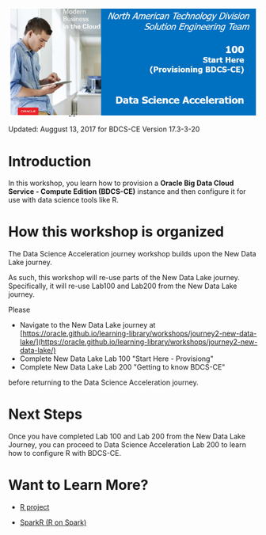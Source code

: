 ![](images/100/100.JPG)  

Updated: Auggust 13, 2017 for BDCS-CE Version 17.3-3-20

    

# Introduction

In this workshop, you learn how to provision a **Oracle Big Data Cloud Service - Compute Edition (BDCS-CE)** instance and then configure it for use with data science tools like R.  

# How this workshop is organized

The Data Science Acceleration journey workshop builds upon the New Data Lake journey.

As such, this workshop will re-use parts of the New Data Lake journey.  Specifically, it will re-use Lab100 and Lab200 from the New Data Lake journey.

Please 

+ Navigate to the New Data Lake journey at [https://oracle.github.io/learning-library/workshops/journey2-new-data-lake/](https://oracle.github.io/learning-library/workshops/journey2-new-data-lake/) 
+ Complete New Data Lake Lab 100 "Start Here - Provisiong"
+ Complete New Data Lake Lab 200 "Getting to know BDCS-CE"

before returning to the Data Science Acceleration journey.




# Next Steps

Once you have completed Lab 100 and Lab 200 from the New Data Lake Journey, you can proceed to Data Science Acceleration Lab 200 to learn how to configure R with BDCS-CE.

# Want to Learn More?

- [R project](https://www.r-project.org/)

- [SparkR (R on Spark)](http://spark.apache.org/docs/latest/sparkr.html)


